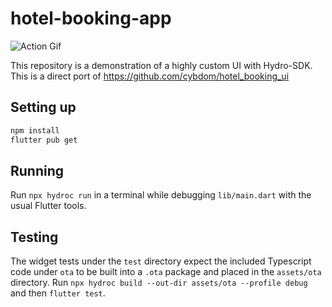 # hotel-booking-app
![Action Gif](https://github.com/hydro-sdk/hotel-booking-app/blob/main/media/action-gif.gif)  


This repository is a demonstration of a highly custom UI with Hydro-SDK. This is a direct port of https://github.com/cybdom/hotel_booking_ui

## Setting up
```bash
npm install
flutter pub get
```

## Running
Run `npx hydroc run` in a terminal while debugging `lib/main.dart` with the usual Flutter tools.

## Testing
The widget tests under the `test` directory expect the included Typescript code under `ota` to be built into a `.ota` package and placed in the `assets/ota` directory. Run `npx hydroc build --out-dir assets/ota --profile debug` and then `flutter test`.